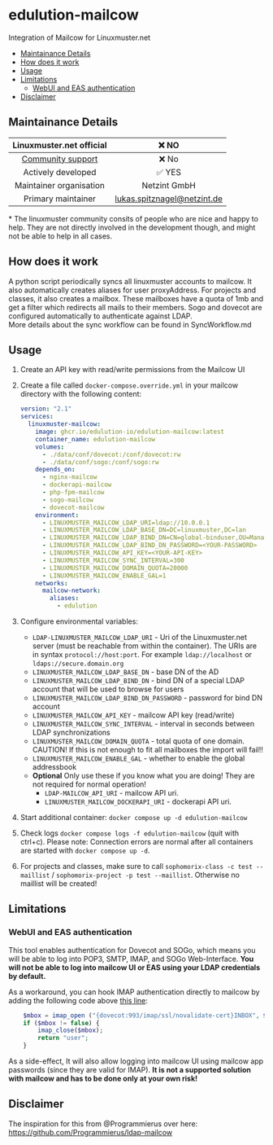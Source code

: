 # edulution-mailcow

Integration of Mailcow for Linuxmuster.net

- [Maintainance Details](#maintainance-details)
- [How does it work](#how-does-it-work)
- [Usage](#usage)
- [Limitations](#limitations)
  - [WebUI and EAS authentication](#webui-and-eas-authentication)
- [Disclaimer](#disclaimer)

## Maintainance Details

|             Linuxmuster.net official             |         ❌ NO         |
| :----------------------------------------------: | :---------------------: |
| [Community support](https://ask.linuxmuster.net) |        ❌ No        |
|                Actively developed                |         ✅ YES          |
|             Maintainer organisation              |      Netzint GmbH       |
|                Primary maintainer                | lukas.spitznagel@netzint.de |

\* The linuxmuster community consits of people who are nice and happy to help. They are not directly involved in the development though, and might not be able to help in all cases.

## How does it work

A python script periodically syncs all linuxmuster accounts to mailcow. It also automatically creates aliases for user proxyAddress.
For projects and classes, it also creates a mailbox. These mailboxes have a quota of 1mb and get a filter which redirects all mails to their members.
Sogo and dovecot are configured automatically to authenticate against LDAP.  
More details about the sync workflow can be found in SyncWorkflow.md

## Usage

1. Create an API key with read/write permissions from the Mailcow UI
2. Create a file called `docker-compose.override.yml` in your mailcow directory with the following content:

   ```yaml
   version: "2.1"
   services:
     linuxmuster-mailcow:
       image: ghcr.io/edulution-io/edulution-mailcow:latest
       container_name: edulution-mailcow
       volumes:
         - ./data/conf/dovecot:/conf/dovecot:rw
         - ./data/conf/sogo:/conf/sogo:rw
       depends_on:
         - nginx-mailcow
         - dockerapi-mailcow
         - php-fpm-mailcow
         - sogo-mailcow
         - dovecot-mailcow
       environment:
         - LINUXMUSTER_MAILCOW_LDAP_URI=ldap://10.0.0.1
         - LINUXMUSTER_MAILCOW_LDAP_BASE_DN=DC=linuxmuster,DC=lan
         - LINUXMUSTER_MAILCOW_LDAP_BIND_DN=CN=global-binduser,OU=Management,OU=GLOBAL,DC=linuxmuster,DC=lan
         - LINUXMUSTER_MAILCOW_LDAP_BIND_DN_PASSWORD=<YOUR-PASSWORD>
         - LINUXMUSTER_MAILCOW_API_KEY=<YOUR-API-KEY>
         - LINUXMUSTER_MAILCOW_SYNC_INTERVAL=300
         - LINUXMUSTER_MAILCOW_DOMAIN_QUOTA=20000
         - LINUXMUSTER_MAILCOW_ENABLE_GAL=1
       networks:
         mailcow-network:
           aliases:
             - edulution
   ```

3. Configure environmental variables:

   - `LDAP-LINUXMUSTER_MAILCOW_LDAP_URI` - Uri of the Linuxmuster.net server (must be reachable from within the container). The URIs are in syntax `protocol://host:port`. For example `ldap://localhost` or `ldaps://secure.domain.org`
   - `LINUXMUSTER_MAILCOW_LDAP_BASE_DN` - base DN of the AD
   - `LINUXMUSTER_MAILCOW_LDAP_BIND_DN` - bind DN of a special LDAP account that will be used to browse for users
   - `LINUXMUSTER_MAILCOW_LDAP_BIND_DN_PASSWORD` - password for bind DN account
   - `LINUXMUSTER_MAILCOW_API_KEY` - mailcow API key (read/write)
   - `LINUXMUSTER_MAILCOW_SYNC_INTERVAL` - interval in seconds between LDAP synchronizations
   - `LINUXMUSTER_MAILCOW_DOMAIN_QUOTA` - total quota of one domain. CAUTION! If this is not enough to fit all mailboxes the import will fail!!
   - `LINUXMUSTER_MAILCOW_ENABLE_GAL` - whether to enable the global addressbook
   - **Optional** Only use these if you know what you are doing! They are not required for normal operation!
     - `LDAP-MAILCOW_API_URI` - mailcow API uri.
     - `LINUXMUSTER_MAILCOW_DOCKERAPI_URI` - dockerapi API uri.

4. Start additional container: `docker compose up -d edulution-mailcow`
5. Check logs `docker compose logs -f edulution-mailcow` (quit with ctrl+c). Please note: Connection errors are normal after all containers are started with `docker compose up -d`.
6. For projects and classes, make sure to call `sophomorix-class -c test --maillist` / `sophomorix-project -p test --maillist`. Otherwise no maillist will be created!

## Limitations

### WebUI and EAS authentication

This tool enables authentication for Dovecot and SOGo, which means you will be able to log into POP3, SMTP, IMAP, and SOGo Web-Interface. **You will not be able to log into mailcow UI or EAS using your LDAP credentials by default.**

As a workaround, you can hook IMAP authentication directly to mailcow by adding the following code above [this line](https://github.com/mailcow/mailcow-dockerized/blob/48b74d77a0c39bcb3399ce6603e1ad424f01fc3e/data/web/inc/functions.inc.php#L608):

```php
    $mbox = imap_open ("{dovecot:993/imap/ssl/novalidate-cert}INBOX", $user, $pass);
    if ($mbox != false) {
        imap_close($mbox);
        return "user";
    }
```

As a side-effect, It will also allow logging into mailcow UI using mailcow app passwords (since they are valid for IMAP). **It is not a supported solution with mailcow and has to be done only at your own risk!**

## Disclaimer

The inspiration for this from @Programmierus over here: https://github.com/Programmierus/ldap-mailcow

